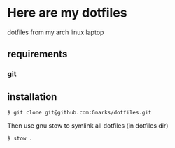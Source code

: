 # Here are my dotfiles

dotfiles from my arch linux laptop

## requirements 

### git

## installation 

```
$ git clone git@github.com:Gnarks/dotfiles.git
```

Then use gnu stow to symlink all dotfiles (in dotfiles dir)

```
$ stow .
```
